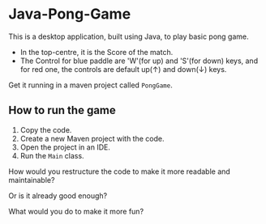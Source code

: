 # Java-Pong-Game

This is a desktop application, built using Java, to play basic pong game.
 
- In the top-centre, it is the Score of the match.
- The Control for blue paddle are 'W'(for up) and 'S'(for down) keys, and for red one, the controls are default up(↑) and down(↓) keys.

Get it running in a maven project called `PongGame`.

## How to run the game

1. Copy the code.
2. Create a new Maven project with the code.
3. Open the project in an IDE.
4. Run the `Main` class.

How would you restructure the code to make it more readable and maintainable?

Or is it already good enough?

What would you do to make it more fun?
